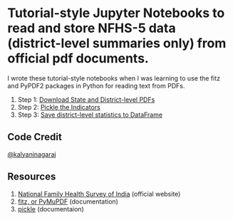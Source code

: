 # Tutorial-style Jupyter Notebooks to read and store NFHS-5 data (district-level summaries only) from official pdf documents.
I wrote these tutorial-style notebooks when I was learning to use the fitz and PyPDF2 packages in Python for reading text from PDFs.

1. Step 1: [Download State and District-level PDFs](https://nbviewer.org/github/kalyaninagaraj/NFHS5/blob/main/DownloadPDFs.ipynb)
2. Step 2: [Pickle the Indicators](https://nbviewer.org/github/kalyaninagaraj/NFHS5/blob/main/PickleIndicators.ipynb) 
3. Step 3: [Save district-level statistics to DataFrame](https://nbviewer.org/github/kalyaninagaraj/NFHS5/blob/main/WriteToDataFrame.ipynb) 

## Code Credit
[@kalyaninagaraj](https://github.com/kalyaninagaraj/)

## Resources
1. [National Family Health Survey of India](http://rchiips.org/nfhs/factsheet_NFHS-5.shtml) (official website)
2. [fitz, or PyMuPDF](https://pymupdf.readthedocs.io/en/latest/intro.html) (documentation)
3. [pickle](https://docs.python.org/3/library/pickle.html) (documentaion)
